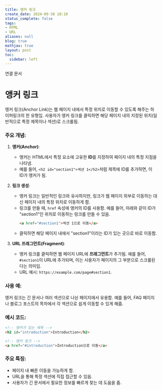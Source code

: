 ```yaml
---
title: 앵커 링크
create_date: 2024-09-30 18:10
status_complete: false
tags:
- HTML
- URL
aliases: null
blog: true
mathjax: true
layout: post
toc:
  sidebar: left
---
```

연결 문서


# 앵커 링크

앵커 링크(Anchor Link)는 웹 페이지 내에서 특정 위치로 이동할 수 있도록 해주는 하이퍼링크의 한 유형임. 사용자가 앵커 링크를 클릭하면 해당 페이지 내의 지정된 위치(일반적으로 특정 제목이나 섹션)로 스크롤됨.

### 주요 개념:

1. **앵커(Anchor)**:
   - 앵커는 HTML에서 특정 요소에 고유한 **ID**를 지정하여 페이지 내의 특정 지점을 나타냄.
   - 예를 들어, `<h2 id="section1">섹션 1</h2>`처럼 제목에 ID를 추가하면, 이 ID가 앵커가 됨.

2. **링크 생성**:
   - 앵커 링크는 일반적인 링크와 유사하지만, 링크가 웹 페이지 외부로 이동하는 대신 페이지 내의 특정 위치로 이동하게 함.
   - 링크를 만들 때, `href` 속성에 앵커의 ID를 사용함. 예를 들어, 아래와 같이 ID가 "section1"인 위치로 이동하는 링크를 만들 수 있음.
     ```html
     <a href="#section1">섹션 1으로 이동</a>
     ```
   - 클릭하면 해당 페이지 내에서 "section1"이라는 ID가 있는 곳으로 바로 이동함.

3. **URL 프래그먼트(Fragment)**:
   - 앵커 링크를 클릭하면 웹 페이지 URL에 **프래그먼트**가 추가됨. 예를 들어, `#section1`이 URL에 추가되며, 이는 사용자가 페이지의 그 부분으로 스크롤된다는 의미임.
   - URL 예시: `https://example.com/page#section1`.

### 사용 예:
앵커 링크는 긴 문서나 여러 섹션으로 나뉜 페이지에서 유용함. 예를 들어, FAQ 페이지나 블로그 포스트의 목차에서 각 섹션으로 쉽게 이동할 수 있게 해줌.

### 예시 코드:
```html
<!-- 앵커가 있는 제목 -->
<h2 id="introduction">Introduction</h2>

<!-- 앵커 링크 -->
<a href="#introduction">Introduction으로 이동</a>
```

### 주요 특징:
- 페이지 내 빠른 이동을 가능하게 함.
- URL을 통해 특정 섹션에 직접 접근할 수 있음.
- 사용자가 긴 문서에서 필요한 정보를 빠르게 찾는 데 도움을 줌.